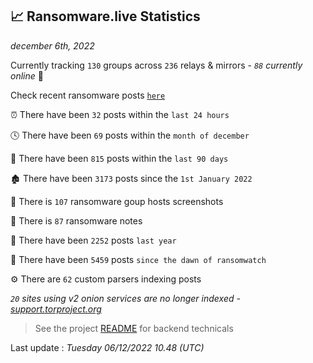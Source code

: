 
## 📈 Ransomware.live Statistics
_december 6th, 2022_

Currently tracking `130` groups across `236` relays & mirrors - _`88` currently online_ 📡

Check recent ransomware posts [`here`](recentposts.md)


⏰ There have been `32` posts within the `last 24 hours`

🕓 There have been `69` posts within the `month of december`

📅 There have been `815` posts within the `last 90 days`

🏚 There have been `3173` posts since the `1st January 2022`

📸 There is `107` ransomware goup hosts screenshots

📝 There is `87` ransomware notes

🚀 There have been `2252` posts `last year`

🐣 There have been `5459` posts `since the dawn of ransomwatch`

⚙️ There are `62` custom parsers indexing posts

_`20` sites using v2 onion services are no longer indexed - [support.torproject.org](https://support.torproject.org/onionservices/v2-deprecation/)_

> See the project [README](https://github.com/jmousqueton/ransomwatch#readme) for backend technicals



Last update : _Tuesday 06/12/2022 10.48 (UTC)_

